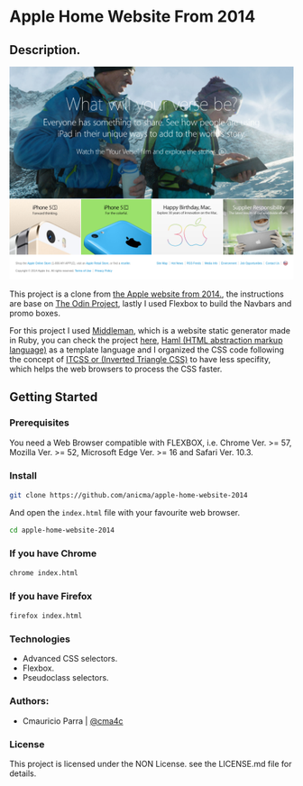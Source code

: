# Apple Home Website From 2014

## Description.

![Apple website from 2014](https://github.com/anicma/apple-home-website-2014/blob/master/assets/img/apple-home-website_2014-mar-01.png?raw=true)

This project is a clone from [the Apple website from 2014.](http://web.archive.org/web/20140301004258/http://www.apple.com/), the instructions are base on [The Odin Project](https://www.theodinproject.com/courses/html5-and-css3/lessons/building-with-backgrounds-and-gradients), lastly I used Flexbox to build the Navbars and promo boxes.

For this project I used [Middleman](https://middlemanapp.com/), which is a website static generator made in Ruby, you can check the project [here](https://github.com/anicma/apple-home-website-2014-middleman), [Haml (HTML abstraction markup language)](http://haml.info/) as a template language and I organized the CSS code following the concept of [ITCSS or (Inverted Triangle CSS)](https://www.freecodecamp.org/news/managing-large-s-css-projects-using-the-inverted-triangle-architecture-3c03e4b1e6df/) to have less specifity, which helps the web browsers to process the CSS faster.

## Getting Started

### Prerequisites

You need a Web Browser compatible with FLEXBOX, i.e. Chrome Ver. >= 57, Mozilla Ver. >= 52, Microsoft Edge Ver. >= 16 and Safari Ver. 10.3.

### Install

```sh
git clone https://github.com/anicma/apple-home-website-2014
```
And open the `index.html` file with your favourite web browser.

```sh
cd apple-home-website-2014
```
### If you have Chrome

```sh
chrome index.html
```

### If you have Firefox

```sh
firefox index.html
```

### Technologies  

 - Advanced CSS selectors.
 - Flexbox.
 - Pseudoclass selectors.
 
### Authors:

- Cmauricio Parra | [@cma4c](https://twitter.com/@cma4c)

### License

This project is licensed under the NON License. see the LICENSE.md file for details.
